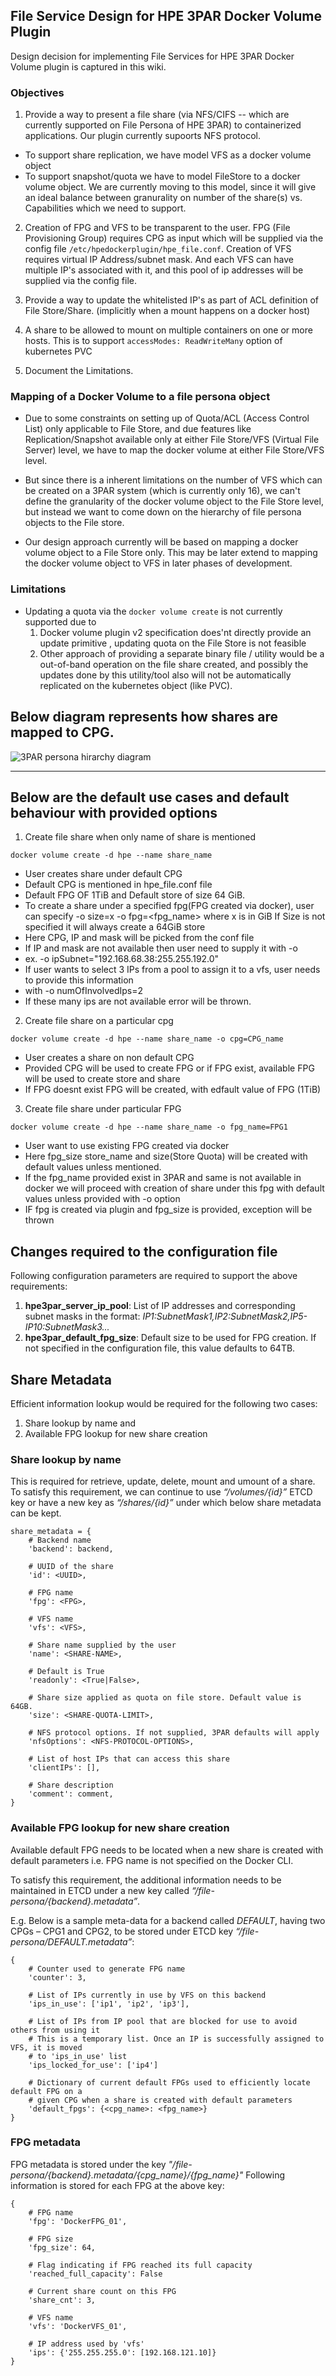 ## File Service Design for HPE 3PAR Docker Volume Plugin
Design decision for implementing File Services for HPE 3PAR Docker Volume plugin is captured in this wiki.

### Objectives
1. Provide a way to present a file share (via NFS/CIFS -- which are currently supported on File Persona of HPE 3PAR) 
to containerized applications.
Our plugin currently supoorts NFS protocol.
  - To support share replication, we have model VFS as a docker volume object 
  - To support snapshot/quota we have to model FileStore to a docker volume object. We are currently moving to this model, since
  it will give an ideal balance between granurality on number of the share(s) vs. Capabilities which we need to support.

2. Creation of FPG and VFS to be transparent to the user. FPG (File Provisioning Group) requires CPG as input which will 
be supplied via the config file `/etc/hpedockerplugin/hpe_file.conf`. Creation of VFS requires virtual IP Address/subnet mask. And each VFS can have multiple IP's associated with it, and this pool of ip addresses will be supplied via the config file.

3. Provide a way to update the whitelisted IP's as part of ACL definition of File Store/Share.
(implicitly when a mount happens on a docker host) 
4. A share to be allowed to mount on multiple containers on one or more hosts. This is to support `accessModes: ReadWriteMany` 
option of kubernetes PVC

5. Document the Limitations.

### Mapping of a Docker Volume to a file persona object
- Due to some constraints on setting up of Quota/ACL (Access Control List) only applicable to File Store, and due 
features like Replication/Snapshot available only at either File Store/VFS (Virtual File Server) level, we have to map the docker volume
at either File Store/VFS level.

- But since there is a inherent limitations on the number of VFS which can be created on a 3PAR system (which is currently only 16), 
we can't define the granularity of the docker volume object to the File Store level, but instead we want to come down on the hierarchy of
file persona objects to the File store. 

- Our design approach currently will be based on mapping a docker volume object to a File Store only. This may be later extend to mapping
the docker volume object to VFS in later phases of development.


### Limitations
- Updating a quota via the `docker volume create` is not currently supported due to
  1. Docker volume plugin v2 specification does'nt directly provide an update primitive , updating quota on the File Store is not feasible
  2. Other approach of providing a separate binary file / utility would be a out-of-band operation on the file share created, and possibly
  the updates done by this utility/tool also will not be automatically replicated on the kubernetes object (like PVC).
  

## Below diagram represents how shares are mapped to CPG.
![3PAR persona hirarchy diagram](/docs/img/3PAR_FIlePersona_Share_Hierarchy.png)

---

## Below are the default use cases and default behaviour with provided options

1. Create file share when only name of share is mentioned	
```
docker volume create -d hpe --name share_name
```
- User creates share under default CPG
- Default CPG is mentioned in hpe_file.conf file
- Default FPG OF 1TiB and Default store of size 64 GiB.
- To create a share under a specified fpg(FPG created via docker), user can specify -o size=x -o fpg=<fpg_name> where x is in GiB
  If Size is not specified it will always create a 64GiB store
- Here CPG, IP and mask will be picked from the conf file
- If IP and mask are not available then user need to supply it with -o
- ex. -o ipSubnet="192.168.68.38:255.255.192.0"
- If user wants to select 3 IPs from a pool to assign it to a vfs, user needs to provide this information
- with -o numOfInvolvedIps=2
- If these many ips are not available error will be thrown.

 2. Create file share on a particular cpg
 ```
 docker volume create -d hpe --name share_name -o cpg=CPG_name
 ```
 - User creates a share on non default CPG
 - Provided CPG will be used to create FPG or if FPG exist, available FPG will be used to create store and share
 - If FPG doesnt exist FPG will be created, with edfault value of FPG (1TiB)
 
 3. Create file share under particular FPG
 ```
 docker volume create -d hpe --name share_name -o fpg_name=FPG1
 ```
 - User want to use existing FPG created via docker
 - Here fpg_size store_name and size(Store Quota) will be created with default values unless mentioned.
 - If the fpg_name provided exist in 3PAR and same is not available in docker we will proceed with creation of share under this fpg with 
 default values unless provided with -o option
 - IF fpg is created via plugin and fpg_size is provided, exception will be thrown
 

## Changes required to the configuration file
Following configuration parameters are required to support the above requirements:
1. **hpe3par_server_ip_pool**: List of IP addresses and corresponding subnet masks in the format:
*IP1:SubnetMask1,IP2:SubnetMask2,IP5-IP10:SubnetMask3...*
2. **hpe3par_default_fpg_size**: Default size to be used for FPG creation. If not specified in 
the configuration file, this value defaults to 64TB.


## Share Metadata
Efficient information lookup would be required for the following two cases:
1. Share lookup by name and
2. Available FPG lookup for new share creation

### Share lookup by name
This is required for retrieve, update, delete, mount and umount of a share.
To satisfy this requirement, we can continue to use *“/volumes/{id}”* ETCD key or have 
a new key as *“/shares/{id}”* under which below share metadata can be kept.
```
share_metadata = {
    # Backend name
    'backend': backend,
    
    # UUID of the share
    'id': <UUID>,
    
    # FPG name
    'fpg': <FPG>,
    
    # VFS name
    'vfs': <VFS>,
    
    # Share name supplied by the user
    'name': <SHARE-NAME>,
    
    # Default is True
    'readonly': <True|False>,
    
    # Share size applied as quota on file store. Default value is 64GB.
    'size': <SHARE-QUOTA-LIMIT>,
    
    # NFS protocol options. If not supplied, 3PAR defaults will apply
    'nfsOptions': <NFS-PROTOCOL-OPTIONS>,

    # List of host IPs that can access this share
    'clientIPs': [],

    # Share description
    'comment': comment,
}
```

### Available FPG lookup for new share creation
Available default FPG needs to be located when a new share is created with default parameters i.e. FPG
name is not specified on the Docker CLI.

To satisfy this requirement, the additional information needs to be maintained in ETCD under 
a new key called *“/file-persona/{backend}.metadata”*.

E.g. Below is a sample meta-data for a backend called *DEFAULT*, having two CPGs – CPG1 and CPG2,
to be stored under ETCD key *“/file-persona/DEFAULT.metadata”*:

```
{
	# Counter used to generate FPG name
	'counter': 3,

	# List of IPs currently in use by VFS on this backend
	'ips_in_use': ['ip1', 'ip2', 'ip3'],

	# List of IPs from IP pool that are blocked for use to avoid others from using it
	# This is a temporary list. Once an IP is successfully assigned to VFS, it is moved
	# to 'ips_in_use' list
	'ips_locked_for_use': ['ip4']

	# Dictionary of current default FPGs used to efficiently locate default FPG on a
	# given CPG when a share is created with default parameters
	'default_fpgs': {<cpg_name>: <fpg_name>}
}
```

### FPG metadata
FPG metadata is stored under the key *"/file-persona/{backend}.metadata/{cpg_name}/{fpg_name}"*
Following information is stored for each FPG at the above key:
```
{
	# FPG name
	'fpg': 'DockerFPG_01',
	
	# FPG size
	'fpg_size': 64,
	
	# Flag indicating if FPG reached its full capacity
	'reached_full_capacity': False
	
	# Current share count on this FPG
	'share_cnt': 3,
	
	# VFS name
	'vfs': 'DockerVFS_01',
	
	# IP address used by 'vfs'
	'ips': {'255.255.255.0': [192.168.121.10]}
}
```
